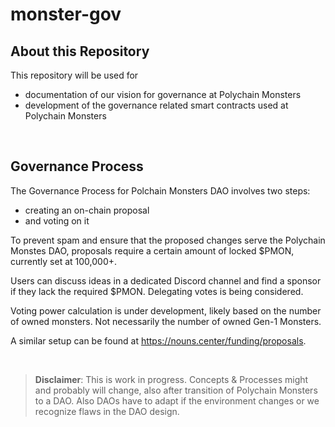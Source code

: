 # monster-gov

## About this Repository

This repository will be used for

- documentation of our vision for governance at Polychain Monsters
- development of the governance related smart contracts used at Polychain Monsters

</br>

## Governance Process

The Governance Process for Polchain Monsters DAO involves two steps:

- creating an on-chain proposal
- and voting on it

To prevent spam and ensure that the proposed changes serve the Polychain Monstes DAO, proposals require a certain amount of locked $PMON, currently set at 100,000+.

Users can discuss ideas in a dedicated Discord channel and find a sponsor if they lack the required $PMON. Delegating votes is being considered.

Voting power calculation is under development, likely based on the number of owned monsters. Not necessarily the number of owned Gen-1 Monsters.

A similar setup can be found at https://nouns.center/funding/proposals.

</br>

> **Disclaimer**: This is work in progress. Concepts & Processes might and probably will change, also after transition of Polychain Monsters to a DAO. Also DAOs have to adapt if the environment changes or we recognize flaws in the DAO design.
